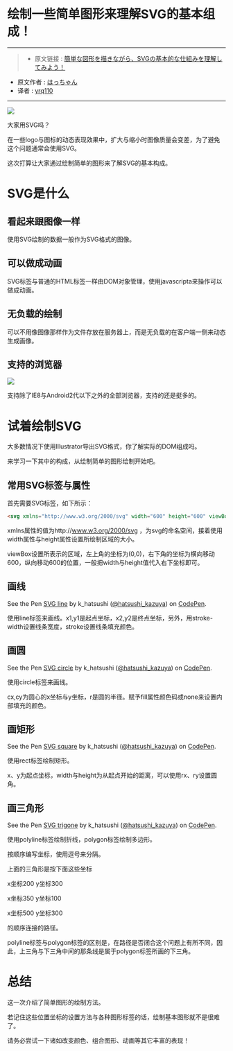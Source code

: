 # 绘制一些简单图形来理解SVG的基本组成！
***

>* 原文链接 : [簡単な図形を描きながら、SVGの基本的な仕組みを理解してみよう！](https://liginc.co.jp/300610)
* 原文作者 : [はっちゃん](https://liginc.co.jp/member/member_detail?user=kazuya)
* 译者 : [yrq110](https://github.com/yrq110)

***

![](https://cdn.liginc.co.jp/wp-content/uploads/2016/09/147462935997857200_26-1310x874.png)

大家用SVG吗？

在一些logo与图标的动态表现效果中，扩大与缩小时图像质量会变差，为了避免这个问题通常会使用SVG。

这次打算让大家通过绘制简单的图形来了解SVG的基本构成。

# SVG是什么

## 看起来跟图像一样

使用SVG绘制的数据一般作为SVG格式的图像。

## 可以做成动画

SVG标签与普通的HTML标签一样由DOM对象管理，使用javascripta来操作可以做成动画。

## 无负载的绘制

可以不用像图像那样作为文件存放在服务器上，而是无负载的在客户端一侧来动态生成画像。

## 支持的浏览器

![](https://cdn.liginc.co.jp/wp-content/uploads/2016/08/ce5791a4c7b3c5cf05340237cbf64ebd.png)

支持除了IE8与Android2代以下之外的全部浏览器，支持的还是挺多的。

# 试着绘制SVG

大多数情况下使用Illustrator导出SVG格式，你了解实际的DOM组成吗。

来学习一下其中的构成，从绘制简单的图形绘制开始吧。

## 常用SVG标签与属性

首先需要SVG标签，如下所示：

```html
<svg xmlns="http://www.w3.org/2000/svg" width="600" height="600" viewBox="0 0 600 600">
```

xmlns属性的值为http://www.w3.org/2000/svg ，为svg的命名空间，接着使用width属性与height属性设置所绘制区域的大小。

viewBox设置所表示的区域，左上角的坐标为(0,0)，右下角的坐标为横向移动600，纵向移动600的位置，一般把width与height值代入右下坐标即可。

## 画线

<p data-height="265" data-theme-id="0" data-slug-hash="rLkYxm" data-default-tab="html,result" data-user="hatsushi_kazuya" data-embed-version="2" class="codepen">See the Pen <a href="http://codepen.io/hatsushi_kazuya/pen/rLkYxm/">SVG line</a> by k_hatsushi (<a href="http://codepen.io/hatsushi_kazuya">@hatsushi_kazuya</a>) on <a href="http://codepen.io">CodePen</a>.</p>
<script async src="//assets.codepen.io/assets/embed/ei.js"></script>

使用line标签来画线。x1,y1是起点坐标，x2,y2是终点坐标，另外，用stroke-width设置线条宽度，stroke设置线条填充颜色。

## 画圆

<p data-height="265" data-theme-id="0" data-slug-hash="Krxyra" data-default-tab="html,result" data-user="hatsushi_kazuya" data-embed-version="2" class="codepen">See the Pen <a href="http://codepen.io/hatsushi_kazuya/pen/Krxyra/">SVG circle</a> by k_hatsushi (<a href="http://codepen.io/hatsushi_kazuya">@hatsushi_kazuya</a>) on <a href="http://codepen.io">CodePen</a>.</p>
<script async src="//assets.codepen.io/assets/embed/ei.js"></script>

使用circle标签来画线。

cx,cy为圆心的x坐标与y坐标，r是圆的半径。赋予fill属性颜色码或none来设置内部填充的颜色。

## 画矩形

<p data-height="265" data-theme-id="0" data-slug-hash="dXqkrw" data-default-tab="html,result" data-user="hatsushi_kazuya" data-embed-version="2" class="codepen">See the Pen <a href="http://codepen.io/hatsushi_kazuya/pen/dXqkrw/">SVG  square</a> by k_hatsushi (<a href="http://codepen.io/hatsushi_kazuya">@hatsushi_kazuya</a>) on <a href="http://codepen.io">CodePen</a>.</p>
<script async src="//assets.codepen.io/assets/embed/ei.js"></script>

使用rect标签绘制矩形。

x、y为起点坐标，width与height为从起点开始的距离，可以使用rx、ry设置圆角。

## 画三角形

<p data-height="265" data-theme-id="0" data-slug-hash="bZxYwE" data-default-tab="html,result" data-user="hatsushi_kazuya" data-embed-version="2" class="codepen">See the Pen <a href="http://codepen.io/hatsushi_kazuya/pen/bZxYwE/">SVG trigone</a> by k_hatsushi (<a href="http://codepen.io/hatsushi_kazuya">@hatsushi_kazuya</a>) on <a href="http://codepen.io">CodePen</a>.</p>
<script async src="//assets.codepen.io/assets/embed/ei.js"></script>

使用polyline标签绘制折线，polygon标签绘制多边形。

按顺序编写坐标，使用逗号来分隔。

上面的三角形是按下面这些坐标

x坐标200 y坐标300

x坐标350 y坐标100

x坐标500 y坐标300

的顺序连接的路径。

polyline标签与polygon标签的区别是，在路径是否闭合这个问题上有所不同，因此，上三角与下三角中间的那条线是属于polygon标签所画的下三角。

# 总结

这一次介绍了简单图形的绘制方法。

若记住这些位置坐标的设置方法与各种图形标签的话，绘制基本图形就不是很难了。

请务必尝试一下诸如改变颜色、组合图形、动画等其它丰富的表现！
